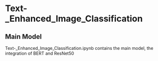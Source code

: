 # Text-_Enhanced_Image_Classification

## Main Model
Text-_Enhanced_Image_Classification.ipynb contains the main model, the integration of BERT and ResNet50

